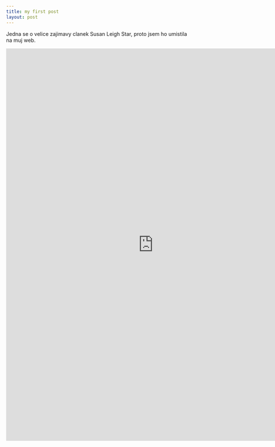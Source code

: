 ```yaml
---
title: my first post
layout: post
---
```


Jedna se o velice zajimavy clanek Susan Leigh Star, proto jsem ho umistila na muj web.

<iframe class="scribd_iframe_embed" src="https://www.scribd.com/embeds/183597782/content?start_page=1&view_mode=scroll&access_key=key-vbs9bt9ptth47hnrft4&show_recommendations=true" data-auto-height="false" data-aspect-ratio="0.7729220222793488" scrolling="no" id="doc_24572" width="800" height="1066" frameborder="0"></iframe>